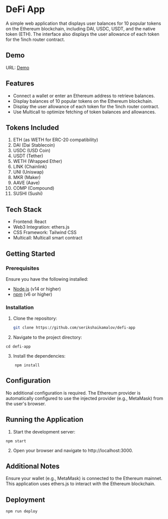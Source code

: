 # DeFi App

A simple web application that displays user balances for 10 popular tokens on the Ethereum blockchain, including DAI, USDC, USDT, and the native token (ETH). The interface also displays the user allowance of each token for the 1inch router contract.

## Demo

URL: [Demo](https://serikshaikamalov.github.io/defi-app/)

## Features

- Connect a wallet or enter an Ethereum address to retrieve balances.
- Display balances of 10 popular tokens on the Ethereum blockchain.
- Display the user allowance of each token for the 1inch router contract.
- Use Multicall to optimize fetching of token balances and allowances.

## Tokens Included

1. ETH (as WETH for ERC-20 compatibility)
2. DAI (Dai Stablecoin)
3. USDC (USD Coin)
4. USDT (Tether)
5. WETH (Wrapped Ether)
6. LINK (Chainlink)
7. UNI (Uniswap)
8. MKR (Maker)
9. AAVE (Aave)
10. COMP (Compound)
11. SUSHI (Sushi)

## Tech Stack

- Frontend: React
- Web3 Integration: ethers.js
- CSS Framework: Tailwind CSS
- Multicall: Multicall smart contract

## Getting Started

### Prerequisites

Ensure you have the following installed:

- [Node.js](https://nodejs.org/en/) (v14 or higher)
- [npm](https://www.npmjs.com/) (v6 or higher)

### Installation

1. Clone the repository:

   ```bash
   git clone https://github.com/serikshaikamalov/defi-app
   ```

2. Navigate to the project directory:

```
cd defi-app
```

3. Install the dependencies:

```
    npm install
```

## Configuration

No additional configuration is required. The Ethereum provider is automatically configured to use the injected provider (e.g., MetaMask) from the user's browser.

## Running the Application

1. Start the development server:

```
npm start
```

2. Open your browser and navigate to http://localhost:3000.

## Additional Notes

Ensure your wallet (e.g., MetaMask) is connected to the Ethereum mainnet.
This application uses ethers.js to interact with the Ethereum blockchain.

## Deployment

```
npm run deploy
```
